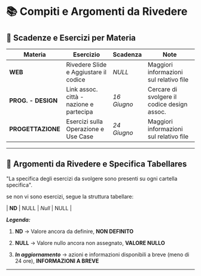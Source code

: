 # 📚 Compiti e Argomenti da Rivedere

## 📅 Scadenze e Esercizi per Materia

| Materia             | Esercizio                                 | Scadenza     | Note                                        |
|---------------------|-------------------------------------------|--------------|---------------------------------------------|
| **WEB**             | Rivedere Slide e Aggiustare il codice     | *NULL*  |  Maggiori informazioni sul relativo file  |
| **PROG. - DESIGN**  | Link assoc. città - nazione e partecipa               | *16 Giugno*  | Cercare di svolgere il codice design assoc. |
| **PROGETTAZIONE**   | Esercizi sulla Operazione e Use Case      | *24 Giugno*  | Maggiori informazioni sul relativo file     |



---

## 🔁 Argomenti da Rivedere e Specifica Tabellares

"La specifica degli esercizi da svolgere sono presenti su ogni cartella specifica".

se non vi sono esercizi, segue la struttura tabellare:

| **ND**         | NULL                               | *Null*               | NULL                         |


***Legenda:***

1. **ND** -> Valore ancora da definire, **NON DEFINITO**

2. **NULL** -> Valore nullo ancora non assegnato, **VALORE NULLO**

3. ***In aggiornamento*** -> azioni e informazioni disponibili a breve (meno di 24 ore), **INFORMAZIONI A BREVE**

---


